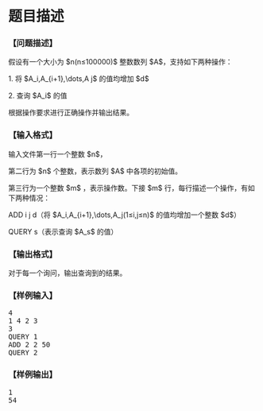 # 题目描述


<h3>
【问题描述】
</h3>
<p>
假设有一个大小为 $n(n≤100000)$ 整数数列 $A$，支持如下两种操作：
</p>
<p>
1. 将 $A_i,A_{i+1},\dots,A j$ 的值均增加 $d$
</p>
<p>
2. 查询 $A_i$ 的值
</p>
<p>
根据操作要求进行正确操作并输出结果。
</p>
<h3>
【输入格式】
</h3>
<p>
输入文件第一行一个整数 $n$，
</p>
<p>
第二行为 $n$ 个整数，表示数列 $A$ 中各项的初始值。
</p>
<p>
第三行为一个整数 $m$ ，表示操作数。下接 $m$ 行，每行描述一个操作，有如下两种情况：
</p>
<p>
ADD i j d（将 $A_i,A_{i+1},\dots,A_j(1≤i,j≤n)$ 的值均增加一个整数 $d$）
</p>
<p>
QUERY s（表示查询 $A_s$ 的值）
</p>
<h3>
【输出格式】
</h3>
<p>
对于每一个询问，输出查询到的结果。
</p>
<h3>
【样例输入】
</h3>
<pre>4
1 4 2 3
3
QUERY 1
ADD 2 2 50
QUERY 2
</pre>
<h3>
【样例输出】
</h3>
<pre>1
54
</pre>
